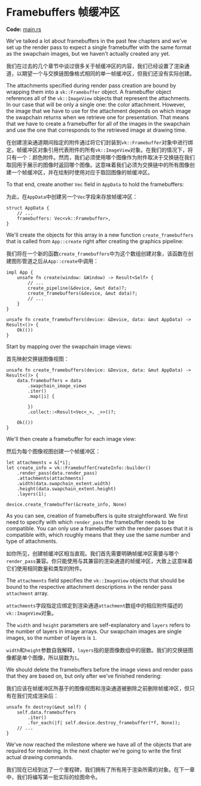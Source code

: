 # Framebuffers 帧缓冲区

**Code:** [main.rs](https://github.com/KyleMayes/vulkanalia/tree/master/tutorial/src/13_framebuffers.rs)

We've talked a lot about framebuffers in the past few chapters and we've set up the render pass to expect a single framebuffer with the same format as the swapchain images, but we haven't actually created any yet.

我们在过去的几个章节中谈过很多关于帧缓冲区的内容，我们已经设置了渲染通道，以期望一个与交换链图像格式相同的单一帧缓冲区，但我们还没有实际创建。

The attachments specified during render pass creation are bound by wrapping them into a `vk::Framebuffer` object. A framebuffer object references all of the `vk::ImageView` objects that represent the attachments. In our case that will be only a single one: the color attachment. However, the image that we have to use for the attachment depends on which image the swapchain returns when we retrieve one for presentation. That means that we have to create a framebuffer for all of the images in the swapchain and use the one that corresponds to the retrieved image at drawing time.

在创建渲染通道期间指定的附件通过将它们封装到`vk::Framebuffer`对象中进行绑定。帧缓冲区对象引用代表附件的所有`vk::ImageView`对象。在我们的情况下，将只有一个：颜色附件。然而，我们必须使用哪个图像作为附件取决于交换链在我们取回用于展示的图像时返回哪个图像。这意味着我们必须为交换链中的所有图像创建一个帧缓冲区，并在绘制时使用对应于取回图像的帧缓冲区。

To that end, create another `Vec` field in `AppData` to hold the framebuffers:

为此，在`AppData`中创建另一个`Vec`字段来存放帧缓冲区：

```rust,noplaypen
struct AppData {
    // ...
    framebuffers: Vec<vk::Framebuffer>,
}
```

We'll create the objects for this array in a new function `create_framebuffers` that is called from `App::create` right after creating the graphics pipeline:

我们将在一个新的函数`create_framebuffers`中为这个数组创建对象，该函数在创建图形管道之后从`App::create`中调用：

```rust,noplaypen
impl App {
    unsafe fn create(window: &Window) -> Result<Self> {
        // ...
        create_pipeline(&device, &mut data)?;
        create_framebuffers(&device, &mut data)?;
        // ...
    }
}

unsafe fn create_framebuffers(device: &Device, data: &mut AppData) -> Result<()> {
    Ok(())
}
```

Start by mapping over the swapchain image views:

首先映射交换链图像视图：

```rust,noplaypen
unsafe fn create_framebuffers(device: &Device, data: &mut AppData) -> Result<()> {
    data.framebuffers = data
        .swapchain_image_views
        .iter()
        .map(|i| {

        })
        .collect::<Result<Vec<_>, _>>()?;

    Ok(())
}
```

We'll then create a framebuffer for each image view:

然后为每个图像视图创建一个帧缓冲区：

```rust,noplaypen
let attachments = &[*i];
let create_info = vk::FramebufferCreateInfo::builder()
    .render_pass(data.render_pass)
    .attachments(attachments)
    .width(data.swapchain_extent.width)
    .height(data.swapchain_extent.height)
    .layers(1);

device.create_framebuffer(&create_info, None)
```

As you can see, creation of framebuffers is quite straightforward. We first need to specify with which `render_pass` the framebuffer needs to be compatible. You can only use a framebuffer with the render passes that it is compatible with, which roughly means that they use the same number and type of attachments.

如你所见，创建帧缓冲区相当直观。我们首先需要明确帧缓冲区需要与哪个`render_pass`兼容。你只能使用与其兼容的渲染通道的帧缓冲区，大致上这意味着它们使用相同数量和类型的附件。

The `attachments` field specifies the `vk::ImageView` objects that should be bound to the respective attachment descriptions in the render pass `attachment` array.

`attachments`字段指定应绑定到渲染通道`attachment`数组中的相应附件描述的`vk::ImageView`对象。

The `width` and `height` parameters are self-explanatory and `layers` refers to the number of layers in image arrays. Our swapchain images are single images, so the number of layers is `1`.

`width`和`height`参数自我解释，`layers`指的是图像数组中的层数。我们的交换链图像都是单个图像，所以层数为`1`。

We should delete the framebuffers before the image views and render pass that they are based on, but only after we've finished rendering:

我们应该在帧缓冲区所基于的图像视图和渲染通道被删除之前删除帧缓冲区，但只有在我们完成渲染后：

```rust,noplaypen
unsafe fn destroy(&mut self) {
    self.data.framebuffers
        .iter()
        .for_each(|f| self.device.destroy_framebuffer(*f, None));
    // ...
}
```

We've now reached the milestone where we have all of the objects that are required for rendering. In the next chapter we're going to write the first actual drawing commands.

我们现在已经到达了一个里程碑，我们拥有了所有用于渲染所需的对象。在下一章中，我们将编写第一批实际的绘图命令。